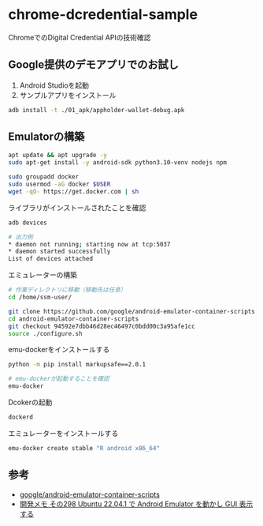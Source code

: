 # chrome-dcredential-sample

ChromeでのDigital Credential APIの技術確認

## Google提供のデモアプリでのお試し

1. Android Studioを起動
2. サンプルアプリをインストール

```bash
adb install -t ./01_apk/appholder-wallet-debug.apk
```

## Emulatorの構築

```bash
apt update && apt upgrade -y
sudo apt-get install -y android-sdk python3.10-venv nodejs npm

sudo groupadd docker
sudo usermod -aG docker $USER
wget -qO- https://get.docker.com | sh
```

ライブラリがインストールされたことを確認

```bash
adb devices

# 出力例
* daemon not running; starting now at tcp:5037
* daemon started successfully
List of devices attached
```

エミュレーターの構築

```bash
# 作業ディレクトリに移動（移動先は任意）
cd /home/ssm-user/

git clone https://github.com/google/android-emulator-container-scripts
cd android-emulator-container-scripts
git checkout 94592e7dbb46d28ec46497c0bdd00c3a95afe1cc
source ./configure.sh
```

emu-dockerをインストールする

```bash
python -m pip install markupsafe==2.0.1

# emu-dockerが起動することを確認
emu-docker
```

Dcokerの起動

```bash
dockerd
```

エミュレーターをインストールする

```bash
emu-docker create stable "R android x86_64"
```

## 参考

* [google/android-emulator-container-scripts](https://github.com/google/android-emulator-container-scripts)
* [開発メモ その298 Ubuntu 22.04.1 で Android Emulator を動かし GUI 表示する](https://taktak.jp/2022/08/27/4457/)